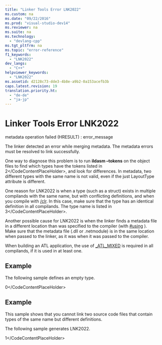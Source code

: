 ```yaml
---
title: "Linker Tools Error LNK2022"
ms.custom: na
ms.date: "09/22/2016"
ms.prod: "visual-studio-dev14"
ms.reviewer: na
ms.suite: na
ms.technology: 
  - "devlang-cpp"
ms.tgt_pltfrm: na
ms.topic: "error-reference"
f1_keywords: 
  - "LNK2022"
dev_langs: 
  - "C++"
helpviewer_keywords: 
  - "LNK2022"
ms.assetid: d2128c73-dde3-4b8e-a9b2-0a153acefb3b
caps.latest.revision: 19
translation.priority.ht: 
  - "de-de"
  - "ja-jp"
---
```

# Linker Tools Error LNK2022
metadata operation failed (HRESULT) : error_message  
  
 The linker detected an error while merging metadata. The metadata errors must be resolved to link successfully.  
  
 One way to diagnose this problem is to run **ildasm –tokens** on the object files to find which types have the tokens listed in <CodeContentPlaceHolder>2\</CodeContentPlaceHolder>, and look for differences.  In metadata, two different types with the same name is not valid, even if the just LayoutType attribute is different.  
  
 One reason for LNK2022 is when a type (such as a struct) exists in multiple compilands with the same name, but with conflicting definitions, and when you compile with [/clr](../vs140/-clr--common-language-runtime-compilation-.md).  In this case, make sure that the type has an identical definition in all compilands.  The type name is listed in <CodeContentPlaceHolder>3\</CodeContentPlaceHolder>.  
  
 Another possible cause for LNK2022 is when the linker finds a metadata file in a different location than was specified to the compiler (with [#using](../vs140/sharpusing-directive--c---.md) ). Make sure that the metadata file (.dll or .netmodule) is in the same location when passed to the linker, as it was when it was passed to the compiler.  
  
 When building an ATL application, the use of [_ATL_MIXED](../vs140/_atl_mixed.md) is required in all compilands, if it is used in at least one.  
  
## Example  
 The following sample defines an empty type.  
  
<CodeContentPlaceHolder>0\</CodeContentPlaceHolder>  
## Example  
 This sample shows that you cannot link two source code files that contain types of the same name but different definitions.  
  
 The following sample generates LNK2022.  
  
<CodeContentPlaceHolder>1\</CodeContentPlaceHolder>